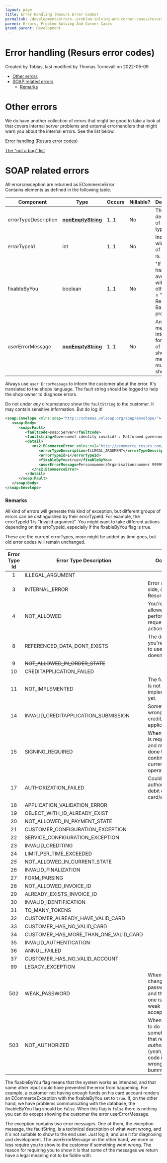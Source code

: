 ```yaml
---
layout: page
title: Error Handling (Resurs Error Codes)
permalink: /development/errors--problem-solving-and-corner-cases/resurs-error-codes/
parent: Errors, Problem Solving And Corner Cases
grand_parent: Development
---
```



# Error handling (Resurs error codes) 
Created by Tobias, last modified by Thomas Tornevall on 2022-05-09
- [Other errors](#errorhandling(resurserrorcodes)-othererrors)
- [SOAP related
  errors](#errorhandling(resurserrorcodes)-soaprelatederrors)
  - [Remarks](#errorhandling(resurserrorcodes)-remarks)

# Other errors
We do have another collection of errors that might be good to take a
look at that covers internal server problems and external errorhandlers
that might warn you about the internal errors. See the list below.

[Error handling (Resurs error codes)](328078)

[The "not a bug" list](16056903)

# SOAP related errors
All errors/exception are returned as ECommerceError  
Contains elements as defined in the following table. 

| Component            | Type                                                                                    | Occurs | Nillable? | Description                                                                           |
|----------------------|-----------------------------------------------------------------------------------------|--------|-----------|---------------------------------------------------------------------------------------|
| errorTypeDescription | **[nonEmptyString](https://test.resurs.com/docs/pages/viewpage.action?pageId=1475653)** | 1..1   | No        | The textual description of the error type.                                            |
| errorTypeId          | int                                                                                     | 1..1   | No        | Indicates wich kind of error this is.                                                 |
| fixableByYou         | boolean                                                                                 | 1..1   | No        | "If this error has been avoided with some other input" = "It's a Resurs Bank problem" |
| userErrorMessage     | **[nonEmptyString](https://test.resurs.com/docs/pages/viewpage.action?pageId=1475653)** | 1..1   | No        | An error message intended for the user of the web shop. This message must be shown!   |

Always use `user ErrorMessage` to inform the customer about the error.
It's translated to the shops language. The fault string should be logged
to help the shop owner to diagnose errors.

Do not under *any* circumstance show the `faultString` to the customer.
It may contain sensitive information. But do log it!

```xml
<soap:Envelope xmlns:soap="http://schemas.xmlsoap.org/soap/envelope/">
   <soap:Body>
      <soap:Fault>
         <faultcode>soap:Server</faultcode>
         <faultstring>Government identity invalid! : Malformed government id</faultstring>
         <detail>
            <ns2:ECommerceError xmlns:ns2="http://ecommerce.resurs.com/v4/msg/exception" xmlns:ns3="http://ecommerce.resurs.com/v4/msg/shopflow">
               <errorTypeDescription>ILLEGAL_ARGUMENT</errorTypeDescription>
               <errorTypeId>1</errorTypeId>
               <fixableByYou>true</fixableByYou>
               <userErrorMessage>Personnummer/Organisationsnummer 9999999999 verkar vara inkorrekt</userErrorMessage>
            </ns2:ECommerceError>
         </detail>
      </soap:Fault>
   </soap:Body>
</soap:Envelope>
```
### Remarks
All kind of errors will generate this kind of exception, but different
groups of errors can be distinguished by their errorTypeId. For example,
the errorTypeId 1 is "Invalid argument". You might want to take
different actions depending on the erroTypeId, especially if the
fixableByYou flag is true.

These are the current errorTypes, more might be added as time goes, but
old error codes will remain unchanged.

| Error Type Id | Error Type Description                | Occurs                                                                                      | Notes                           |
|:-------------:|---------------------------------------|---------------------------------------------------------------------------------------------|---------------------------------|
|       1       | ILLEGAL_ARGUMENT                      |                                                                                             |                                 |
|       3       | INTERNAL_ERROR                        | Error server side, contact Resurs Bank.                                                     |                                 |
|       4       | NOT_ALLOWED                           | You're not allowed to perform the requested action.                                         |                                 |
|       8       | REFERENCED_DATA_DONT_EXISTS           | The data you're trying to use/get doesn't exist.                                            |                                 |
|       9       | ~~NOT_ALLOWED_IN_ORDER_STATE~~        |                                                                                             | Lost from xsd.                  |
|      10       | CREDITAPPLICATION_FAILED              |                                                                                             |                                 |
|      11       | NOT_IMPLEMENTED                       | The function is not implemented yet.                                                        |                                 |
|      14       | INVALID_CREDITAPPLICATION_SUBMISSION  | Something is wrong with credit/limit application                                            |                                 |
|      15       | SIGNING_REQUIRED                      | When signing is required and must be done to continue current operation.                    |                                 |
|      17       | AUTHORIZATION_FAILED                  | Could not authorize debit on card/account.                                                  |                                 |
|      18       | APPLICATION_VALIDATION_ERROR          |                                                                                             |                                 |
|      19       | OBJECT_WITH_ID_ALREADY_EXIST          |                                                                                             |                                 |
|      20       | NOT_ALLOWED_IN_PAYMENT_STATE          |                                                                                             | *NOT_ALLOWED_IN_ORDER_STATE*    |
|      21       | CUSTOMER_CONFIGURATION_EXCEPTION      |                                                                                             |                                 |
|      22       | SERVICE_CONFIGURATION_EXCEPTION       |                                                                                             |                                 |
|      23       | INVALID_CREDITING                     |                                                                                             |                                 |
|      24       | LIMIT_PER_TIME_EXCEEDED               |                                                                                             |                                 |
|     *25*      | NOT_ALLOWED_IN_CURRENT_STATE          |                                                                                             |                                 |
|      26       | INVALID_FINALIZATION                  |                                                                                             |                                 |
|      27       | FORM_PARSING                          |                                                                                             |                                 |
|      28       | NOT_ALLOWED_INVOICE_ID                |                                                                                             |                                 |
|      29       | ALREADY_EXISTS_INVOICE_ID             |                                                                                             |                                 |
|      30       | INVALID_IDENTIFICATION                |                                                                                             |                                 |
|      31       | TO_MANY_TOKENS                        |                                                                                             | *Yes, the constant has a typo.* |
|      32       | CUSTOMER_ALREADY_HAVE_VALID_CARD      |                                                                                             |                                 |
|      33       | CUSTOMER_HAS_NO_VALID_CARD            |                                                                                             |                                 |
|      34       | CUSTOMER_HAS_MORE_THAN_ONE_VALID_CARD |                                                                                             |                                 |
|      35       | INVALID_AUTHENTICATION                |                                                                                             |                                 |
|      36       | ANNUL_FAILED                          |                                                                                             |                                 |
|      37       | CUSTOMER_HAS_NO_VALID_ACCOUNT         |                                                                                             |                                 |
|      99       | LEGACY_EXCEPTION                      |                                                                                             |                                 |
|      502      | WEAK_PASSWORD                         | When changing password and the new one is to weak to be accepted                            |                                 |
|      503      | NOT_AUTHORIZED                        | When trying to do something that requires *authenticated* (yeah, the code is wrong, bummer) |                                 |

The fixableByYou flag means that the system works as intended, and that
some other input could have prevented the error from happening. For
example, a customer not having enough funds on his card account renders
an ECommerceException with the fixableByYou set to `true`. If, on the
other hand, we have problems communicating with the database, the
fixableByYou flag should be `false`. When this flag is `false` there is
nothing you can do except showing the customer the error
userErrorMessage.

The exception contains two error messages. One of them, the exception
message, the faultString, is a technical description of what went wrong,
and it´s not suitable to show to the end user. Just log it, and use it
for diagnosing and development. The userErrorMessage on the other hand,
we more or less require you to show to the customer if something went
wrong. The reason for requiring you to show it is that some of the
messages we return have a legal meaning not to be fiddle with.

